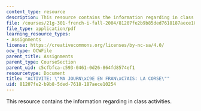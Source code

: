 ```yaml
---
content_type: resource
description: This resource contains the information regarding in class activities.
file: /courses/21g-301-french-i-fall-2004/81207fe2b9b85ded7618187aece10254_MIT21G_301F04_ch3_ex4.pdf
file_type: application/pdf
learning_resource_types:
- Assignments
license: https://creativecommons.org/licenses/by-nc-sa/4.0/
ocw_type: OCWFile
parent_title: Assignments
parent_type: CourseSection
parent_uid: c5cfbfca-c593-0461-0d26-864fd8574ef1
resourcetype: Document
title: "ACTIVITE: \"MA JOURN\xC9E EN FRAN\xC7AIS: LA CORSE\""
uid: 81207fe2-b9b8-5ded-7618-187aece10254
---
```

This resource contains the information regarding in class activities.